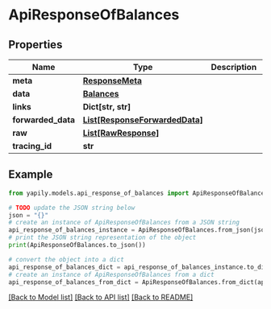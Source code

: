 # ApiResponseOfBalances


## Properties

Name | Type | Description | Notes
------------ | ------------- | ------------- | -------------
**meta** | [**ResponseMeta**](ResponseMeta.md) |  | [optional] 
**data** | [**Balances**](Balances.md) |  | [optional] 
**links** | **Dict[str, str]** |  | [optional] 
**forwarded_data** | [**List[ResponseForwardedData]**](ResponseForwardedData.md) |  | [optional] 
**raw** | [**List[RawResponse]**](RawResponse.md) |  | [optional] 
**tracing_id** | **str** |  | [optional] 

## Example

```python
from yapily.models.api_response_of_balances import ApiResponseOfBalances

# TODO update the JSON string below
json = "{}"
# create an instance of ApiResponseOfBalances from a JSON string
api_response_of_balances_instance = ApiResponseOfBalances.from_json(json)
# print the JSON string representation of the object
print(ApiResponseOfBalances.to_json())

# convert the object into a dict
api_response_of_balances_dict = api_response_of_balances_instance.to_dict()
# create an instance of ApiResponseOfBalances from a dict
api_response_of_balances_from_dict = ApiResponseOfBalances.from_dict(api_response_of_balances_dict)
```
[[Back to Model list]](../README.md#documentation-for-models) [[Back to API list]](../README.md#documentation-for-api-endpoints) [[Back to README]](../README.md)


